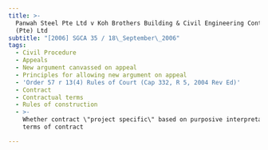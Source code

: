 ```yaml
---
title: >-
  Panwah Steel Pte Ltd v Koh Brothers Building & Civil Engineering Contractor
  (Pte) Ltd
subtitle: "[2006] SGCA 35 / 18\_September\_2006"
tags:
  - Civil Procedure
  - Appeals
  - New argument canvassed on appeal
  - Principles for allowing new argument on appeal
  - 'Order 57 r 13(4) Rules of Court (Cap 332, R 5, 2004 Rev Ed)'
  - Contract
  - Contractual terms
  - Rules of construction
  - >-
    Whether contract \"project specific\" based on purposive interpretation of
    terms of contract

---
```


